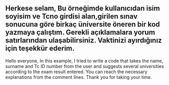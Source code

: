 Herkese selam,
Bu örneğimde kullanıcıdan isim soyisim ve Tcno girdisi alan,girilen sınav sonucuna göre birkaç üniversite öneren bir kod yazmaya çalıştım.
Gerekli açıklamalara yorum satırlarından ulaşabilirsiniz.
Vaktinizi ayırdığınız için teşekkür ederim.
------------------------------------
Hello everyone,
In this example, I tried to write a code that takes the name, surname and Tc ID number from the user and suggests several universities according to the exam result entered.
You can reach the necessary explanations from the comment lines.
Thank you for taking your time.

